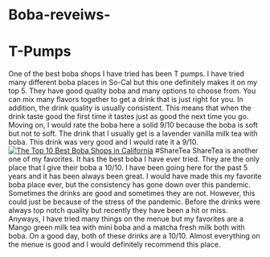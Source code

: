 # Boba-reveiws-
# T-Pumps
One of the best boba shops I have tried has been T pumps. I have tried many different boba places in So-Cal but this one definitely makes it on my top 5. They have good quality boba and many options to choose from. You can mix many flavors together to get a drink that is just right for you. In addition, the drink quality is usually consistent. This means that when the drink taste good the first time it tastes just as good the next time you go. Moving on, I would rate the boba here a solid 9/10 because the boba is soft but not to soft. The drink that I usually get is a lavender vanilla milk tea with boba. This drink was very good and I would rate it a 9/10. 
[![The Top 10 Best Boba Shops in California](https://spoonuniversity.com/wp-content/uploads/sites/127/2016/03/tpumps.jpg)](https://www.google.com/search?q=t+pumps&source=lnms&tbm=isch&sa=X&ved=2ahUKEwjcpJL8iq7sAhXRu54KHanABoQQ_AUoAnoECCoQBA&biw=1440&bih=821#imgrc=ZHoJ5ZAzlwFrrM)
#ShareTea
ShareTea is another one of my favorites. It has the best boba I have ever tried. They are the only place that I give their boba a 10/10. I have been going here for the past 5 years and it has been always been great. I would have made this my favorite boba place ever, but the consistency has gone down over this pandemic. Sometimes the drinks are good and sometimes they are not. However, this could just be because of the stress of the pandemic. Before the drinks were always top notch quality but recently they have been a hit or miss. Anyways, I have tried many things on the menue but my favorites are a Mango green milk tea with mini boba and a matcha fresh milk both with boba. On a good day, both of these drinks are a 10/10. Almost everything on the menue is good and I would definitely recommend this place. 
